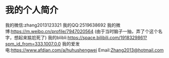 # 我的个人简介
我的微信:zhang2013123321
我的QQ:2519638692
我的微博:https://m.weibo.cn/profile/7947020564 (由于当时脑子一抽，弄了个这个名字，想起来尴尬死了)
我的blibli:https://space.bilibili.com/1918329861?spm_id_from=333.1007.0.0
我的爱发电:https://www.afdian.com/a/huhushengwei
Email:Zhang2013@hotmail.com
